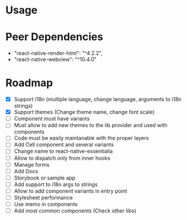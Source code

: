 # Usage

# Peer Dependencies

- "react-native-render-html": "^4.2.2",
- "react-native-webview": "^10.4.0"

# Roadmap

- [x] Support i18n (multiple language, change language, arguments to i18n strings)
- [x] Support themes (Change theme name, change font scale)
- [ ] Component must have variants
- [ ] Must allow to add new themes to the lib provider and used with components
- [ ] Code must be easily maintanable with the proper layers
- [ ] Add Cell component and several variants
- [ ] Change name to react-native-essentialia
- [ ] Allow to dispatch only from inner hooks
- [ ] Manage forms
- [ ] Add Docs
- [ ] Storybook or sample app
- [ ] Add support to i18n args to strings
- [ ] Allow to add component variants in entry point
- [ ] Stylesheet performance
- [ ] Use memo in components
- [ ] Add most common components (Check other libs)
